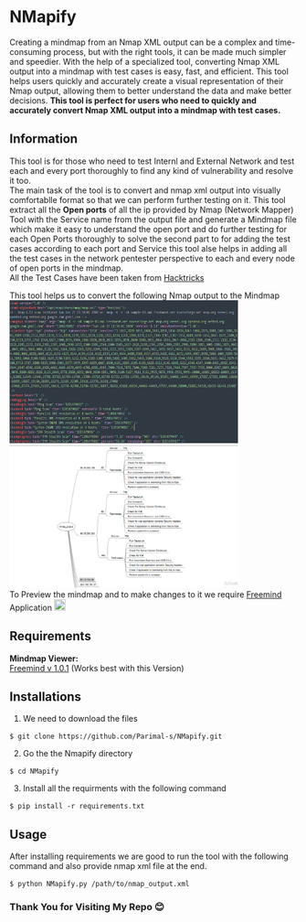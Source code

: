 # NMapify <br />
Creating a mindmap from an Nmap XML output can be a complex and time-consuming process, but with the right tools, it can be made much simpler and speedier. 
With the help of a specialized tool, converting Nmap XML output into a mindmap with test cases is easy, fast, and efficient. 
This tool helps users quickly and accurately create a visual representation of their Nmap output, allowing them to better understand the data and make better decisions. 
__This tool is perfect for users who need to quickly and accurately convert Nmap XML output into a mindmap with test cases.__<br />

## Information <br />
This tool is for those who need to test Internl and External Network and test each and every port thoroughly to find any kind of vulnerability and resolve it too.<br />
The main task of the tool is to convert and nmap xml output into visually comfortablle format so that we can perform further testing on it.
This tool extract all the __Open ports__ of all the ip provided by Nmap (Network Mapper) Tool with the Service name from the output file and generate a Mindmap file which make it easy to understand the open port and do further testing for each Open Ports thoroughly to solve the second part to for adding the test cases according to each port and Service this tool alse helps in adding all the test cases in the network pentester perspective to each and every node of open ports in the mindmap.<br />
All the Test Cases have been taken from [Hacktricks](https://book.hacktricks.xyz/network-services-pentesting/)<br />

This tool helps us to convert the following Nmap output to the Mindmap <br />
<img src="/images/Nmap_output.png" width="400" height="250">    <img src="/images/mindmap.png" width="400" height="250"><br />
To Preview the mindmap and to make changes to it we require [Freemind](https://en.softonic.com/download/freemind/windows/post-download/v/1.0.1) Application <img src="https://upload.wikimedia.org/wikipedia/commons/d/d9/Free_Mind.png"  width="20" height="20"> <br />

## Requirements
__Mindmap Viewer:__<br />
[Freemind v 1.0.1](https://en.softonic.com/download/freemind/windows/post-download/v/1.0.1) (Works best with this Version)

## Installations
1. We need to download the files <br />
```
$ git clone https://github.com/Parimal-s/NMapify.git
```

2. Go the the Nmapify directory
```
$ cd NMapify
```

3. Install all the requirments with the following command
```
$ pip install -r requirements.txt
```

## Usage
After installing requirements we are good to run the tool with the following command and also provide nmap xml file at the end.
```
$ python NMapify.py /path/to/nmap_output.xml
```

### Thank You for Visiting My Repo :blush:

